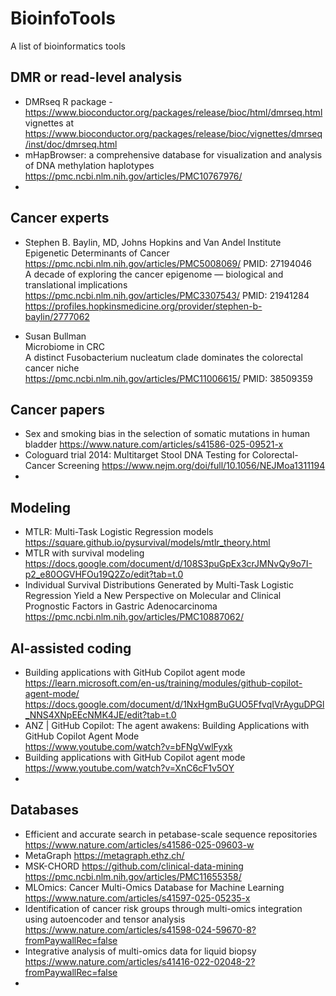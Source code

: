 # BioinfoTools
A list of bioinformatics tools

## DMR or read-level analysis
- DMRseq R package - https://www.bioconductor.org/packages/release/bioc/html/dmrseq.html  
vignettes at https://www.bioconductor.org/packages/release/bioc/vignettes/dmrseq/inst/doc/dmrseq.html
- mHapBrowser: a comprehensive database for visualization and analysis of DNA methylation haplotypes
  https://pmc.ncbi.nlm.nih.gov/articles/PMC10767976/
-

## Cancer experts
- Stephen B. Baylin, MD, Johns Hopkins and Van Andel Institute   
  Epigenetic Determinants of Cancer https://pmc.ncbi.nlm.nih.gov/articles/PMC5008069/ PMID: 27194046  
  A decade of exploring the cancer epigenome — biological and translational implications
  https://pmc.ncbi.nlm.nih.gov/articles/PMC3307543/ PMID: 21941284  
  https://profiles.hopkinsmedicine.org/provider/stephen-b-baylin/2777062

- Susan Bullman  
  Microbiome in CRC  
  A distinct Fusobacterium nucleatum clade dominates the colorectal cancer niche  
  https://pmc.ncbi.nlm.nih.gov/articles/PMC11006615/ PMID: 38509359  

## Cancer papers
- Sex and smoking bias in the selection of somatic mutations in human bladder
  https://www.nature.com/articles/s41586-025-09521-x
- Cologuard trial 2014: Multitarget Stool DNA Testing for Colorectal-Cancer Screening
  https://www.nejm.org/doi/full/10.1056/NEJMoa1311194
- 

## Modeling
- MTLR: Multi-Task Logistic Regression models  
  https://square.github.io/pysurvival/models/mtlr_theory.html
- MTLR with survival modeling
  https://docs.google.com/document/d/108S3puGpEx3crJMNvQy9o7I-p2_e80OGVHFOu19Q2Zo/edit?tab=t.0
- Individual Survival Distributions Generated by Multi-Task Logistic Regression Yield a New Perspective on Molecular and Clinical Prognostic Factors in Gastric Adenocarcinoma
  https://pmc.ncbi.nlm.nih.gov/articles/PMC10887062/  
  
## AI-assisted coding
- Building applications with GitHub Copilot agent mode https://learn.microsoft.com/en-us/training/modules/github-copilot-agent-mode/   
https://docs.google.com/document/d/1NxHgmBuGUO5FfvqIVrAyguDPGl_NNS4XNpEEcNMK4JE/edit?tab=t.0    
- ANZ | GitHub Copilot: The agent awakens: Building Applications with GitHub Copilot Agent Mode  
  https://www.youtube.com/watch?v=bFNgVwlFyxk
- Building applications with GitHub Copilot agent mode https://www.youtube.com/watch?v=XnC6cF1v5OY
- 

## Databases
- Efficient and accurate search in petabase-scale sequence repositories
  https://www.nature.com/articles/s41586-025-09603-w
- MetaGraph https://metagraph.ethz.ch/  
- MSK-CHORD https://github.com/clinical-data-mining https://pmc.ncbi.nlm.nih.gov/articles/PMC11655358/  
- MLOmics: Cancer Multi-Omics Database for Machine Learning https://www.nature.com/articles/s41597-025-05235-x
- Identification of cancer risk groups through multi-omics integration using autoencoder and tensor analysis
  https://www.nature.com/articles/s41598-024-59670-8?fromPaywallRec=false
- Integrative analysis of multi-omics data for liquid biopsy https://www.nature.com/articles/s41416-022-02048-2?fromPaywallRec=false
- 
